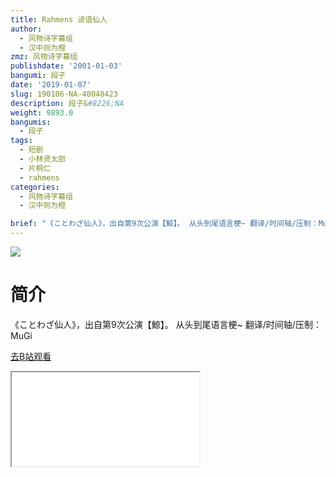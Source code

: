 ```yaml
---
title: Rahmens 谚语仙人
author:
  - 风物诗字幕组
  - 汉中则为橙
zmz: 风物诗字幕组
publishdate: '2001-01-03'
bangumi: 段子
date: '2019-01-07'
slug: 190106-NA-40048423
description: 段子&#8226;NA
weight: 9893.0
bangumis:
  - 段子
tags:
  - 短剧
  - 小林贤太郎
  - 片桐仁
  - rahmens
categories:
  - 风物诗字幕组
  - 汉中则为橙

brief: "《ことわざ仙人》，出自第9次公演【鯨】。 从头到尾语言梗~ 翻译/时间轴/压制：MuGi"
---
```

![](https://i.imgur.com/wkxxUhC.jpg)
# 简介  
《ことわざ仙人》，出自第9次公演【鯨】。
从头到尾语言梗~
翻译/时间轴/压制：MuGi  

[去B站观看](https://www.bilibili.com/video/av40048423/)
<div class ="resp-container"><iframe class="testiframe" src="//player.bilibili.com/player.html?aid=40048423"", scrolling="no", allowfullscreen="true" > </iframe></div> 
